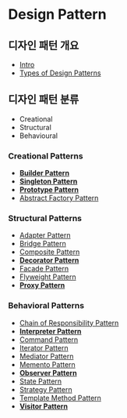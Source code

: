 # Design Pattern

## 디자인 패턴 개요

* [Intro](https://github.com/SeokRae/TIL/tree/19997443918ceb7dfe18b1fc3c3aafa1e8125069/design/contents/_intro.md)
* [Types of Design Patterns](https://github.com/SeokRae/TIL/tree/19997443918ceb7dfe18b1fc3c3aafa1e8125069/design/contents/_types_of_design_patterns.md)

## 디자인 패턴 분류

* Creational
* Structural
* Behavioural

### **Creational Patterns**

* [**Builder Pattern**](/design/creational/_builder.md)
* [**Singleton Pattern**](/design/creational/_singleton.md)
* [**Prototype Pattern**](/design/creational/_prototype.md)
* [Abstract Factory Pattern](/design/creational/_abstract_factory.md)

### Structural Patterns

* [Adapter Pattern](/design/structural/_adapter.md)
* [Bridge Pattern](/design/structural/_bridge.md)
* [Composite Pattern](/design/structural/_composite.md)
* [**Decorator Pattern**](/design/structural/_decorator.md)
* [Facade Pattern](/design/structural/_facade.md)
* [Flyweight Pattern](/design/structural/_flyweight.md)
* [**Proxy Pattern**](/design/structural/_proxy.md)

### Behavioral Patterns

* [Chain of Responsibility Pattern](/design/behavioral/_chain_of_responsibility.md)
* [**Interpreter Pattern**](/design/behavioral/_interpreter.md)
* [Command Pattern](/design/behavioral/_command.md)
* [Iterator Pattern](/design/behavioral/_iterator.md)
* [Mediator Pattern](/design/behavioral/_mediator.md)
* [Memento Pattern](/design/behavioral/_memento.md)
* [**Observer Pattern**](/design/behavioral/_observer.md)
* [State Pattern](/design/behavioral/_state.md)
* [Strategy Pattern](/design/behavioral/_strategy.md)
* [Template Method Pattern](/design/behavioral/_template_method.md)
* [**Visitor Pattern**](/design/behavioral/_visitor.md)
